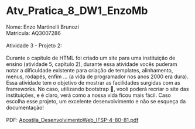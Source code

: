 # Atv_Pratica_8_DW1_EnzoMb
Nome: Enzo Martinelli Brunozi
<br>
Matricula: AQ3007286
<br>
<br>
Atividade 3 - Projeto 2:
<br>
<br>
Durante o capítulo de HTML foi criado um site para uma instituição de ensino (atividade
5, capítulo 2), durante essa atividade vocês puderam notar a dificuldade existente para
criação de templates, alinhamento, menus, rodapés, enfim … (a vida de programador
nos anos 2000 era dura). Essa atividade tem o objetivo de mostrar as facilidades
surgidas com as frameworks. No caso, utilizando bootstrap 🥰, você poderá recriar o
site das instituições, e é claro, verá como a nossa vida ficou mais fácil. Caso escolha
esse projeto, um excelente desenvolvimento e não se esqueça da documentação!
<br>
<br>
PDF: [Apostila_DesenvolvimentoWeb_IFSP-4-80-81.pdf](https://github.com/EnzowMb/Atv_Pratica_8_DW1_EnzoMb/files/11023860/Apostila_DesenvolvimentoWeb_IFSP-4-80-81.pdf)
